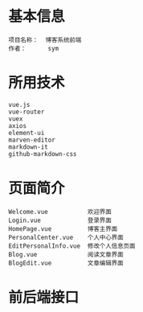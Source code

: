 # 基本信息

    项目名称：  博客系统前端
    作者：      sym


# 所用技术

    vue.js
    vue-router
    vuex
    axios
    element-ui
    marven-editor
    markdown-it
    github-markdown-css



# 页面简介

    Welcome.vue           欢迎界面
    Login.vue             登录界面
    HomePage.vue          博客主界面
    PersonalCenter.vue    个人中心界面
    EditPersonalInfo.vue  修改个人信息页面
    Blog.vue              阅读文章界面
    BlogEdit.vue          文章编辑界面
    


# 前后端接口




